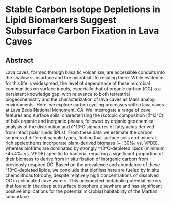 # Stable Carbon Isotope Depletions in Lipid Biomarkers Suggest Subsurface Carbon Fixation in Lava Caves

## Abstract 
Lava caves, formed through basaltic volcanism, are accessible conduits into the shallow subsurface and the microbial life residing there. While evidence for this life is widespread, the level of dependence of these microbial communities on surface inputs, especially that of organic carbon (OC) is a persistent knowledge gap, with relevance to both terrestrial biogeochemistry and the characterization of lava caves as Mars analog environments. Here, we explore carbon cycling processes within lava caves at Lava Beds National Monument, CA. We interrogate a range of cave features and surface soils, characterizing the isotopic composition (𝛿^13^C) of bulk organic and inorganic phases, followed by organic geochemical analysis of the distribution and 𝛿^13^C signatures of fatty acids derived from intact polar lipids (IPLs). From these data we estimate the carbon sources of different sample types, finding that surface soils and mineral-rich speleothems incorporate plant-derived biomass (~ -30‰ vs. VPDB), whereas biofilms are dominated by strongly ^13^C-depleted lipids (minimum -45.4‰ vs. VPDB) specific to bacteria, requiring a significant proportion of their biomass to derive from in situ fixation of inorganic carbon from previously respired OC. Based on the prevalence and abundance of these ^13^C-depleted lipids, we conclude that biofilms here are fueled by in situ chemolithoautotrophy, despite relatively high concentrations of dissolved OC in collocated cave waters. This unexpected metabolic potential mirrors that found in the deep subsurface biosphere elsewhere and has significant positive implications for the potential microbial habitability of the Martian subsurface.